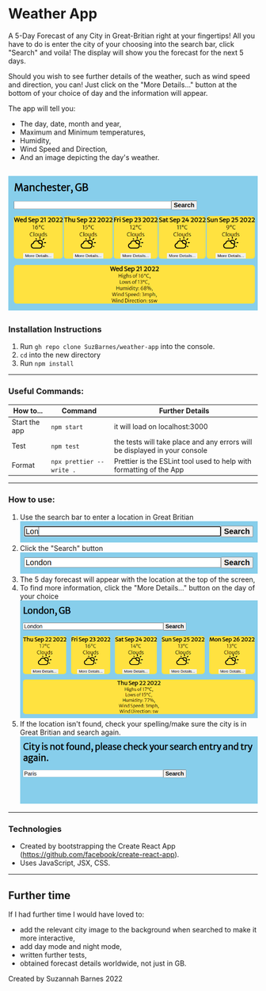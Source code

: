 # Weather App 
A 5-Day Forecast of any City in Great-Britian right at your fingertips! All you have to do is enter the city of your choosing into the search bar, click "Search" and voila! The display will show you the forecast for the next 5 days.

Should you wish to see further details of the weather, such as wind speed and direction, you can! Just click on the "More Details..." button at the bottom of your choice of day and the information will appear.

The app will tell you:
- The day, date, month and year,
- Maximum and Minimum temperatures,
- Humidity,
- Wind Speed and Direction,
- And an image depicting the day's weather.

![alt text](./public/weather-app.png)
----------------
 ### Installation Instructions
1. Run `gh repo clone SuzBarnes/weather-app` into the console.
2. `cd` into the new directory
3. Run `npm install`
----------------
### Useful Commands:
|How to...| Command  | Further Details|
|---------|----------|----------------|
|Start the app|`npm start`|it will load on localhost:3000|
|Test| `npm test`| the tests will take place and any errors will be displayed in your console|
|Format| `npx prettier --write .`| Prettier is the ESLint tool used to help with formatting of the App
----------------
### How to use:
1. Use the search bar to enter a location in Great Britian
![alt text](./public/typing.png)
2. Click the "Search" button
![alt text](./public/finishedtyping.png)
3. The 5 day forecast will appear with the location at the top of the screen,
4. To find more information, click the "More Details..." button on the day of your choice
![alt text](./public/searched.png)
5. If the location isn't found, check your spelling/make sure the city is in Great Britian and search again.
![alt text](./public/error.png)
----------------
### Technologies
- Created by bootstrapping the Create React App (https://github.com/facebook/create-react-app).
- Uses JavaScript, JSX, CSS.
----------------
## Further time
If I had further time I would have loved to:
- add the relevant city image to the background when searched to make it more interactive, 
- add day mode and night mode,
- written further tests,
- obtained forecast details worldwide, not just in GB.

Created by Suzannah  Barnes 2022
